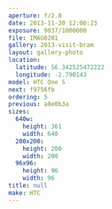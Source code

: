 ```yaml
---
aperture: f/2.0
date: 2013-11-30 12:00:23
exposure: 9037/1000000
file: IMAG0201
gallery: 2013-visit-bram
layout: gallery-photo
location:
  latitude: 56.342525472222
  longitude: -2.790143
model: HTC One S
next: f9756fb
ordering: 5
previous: a8e0b3a
sizes:
  640w:
    height: 361
    width: 640
  200x200:
    height: 200
    width: 200
  96x96:
    height: 96
    width: 96
title: null
make: HTC
---
```

